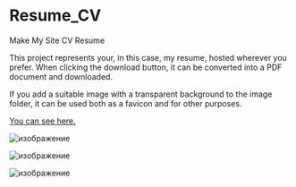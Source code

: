 # Resume_CV
Make My Site CV Resume
<p>This project represents your, in this case, my resume, hosted wherever you prefer. When clicking the download button, it can be converted into a PDF document and downloaded.</p>
<p>If you add a suitable image with a transparent background to the image folder, it can be used both as a favicon and for other purposes.</p>

<a href="http://cv.bdss.eu"  target="_blank">You can see here.</a>

![изображение](https://github.com/YuseinB/Resume_CV/assets/114071452/ffb1a021-0400-477a-8596-8f04180dfae7)

![изображение](https://github.com/YuseinB/Resume_CV/assets/114071452/b2a2de93-9280-4af1-85c6-5f1dafd9ce6f)

![изображение](https://github.com/YuseinB/Resume_CV/assets/114071452/99b7b7f2-9ae4-4ca7-8344-1f61e11b981f)
